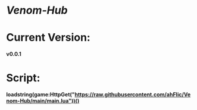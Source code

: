 # ***Venom-Hub***

# Current Version:
**v0.0.1**

# Script:
**loadstring(game:HttpGet("https://raw.githubusercontent.com/ahFlic/Venom-Hub/main/main.lua"))()**
